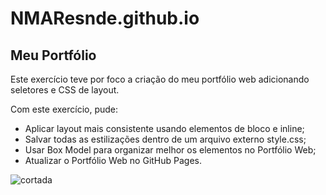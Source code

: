 # NMAResnde.github.io
## Meu Portfólio

Este exercício teve por foco a criação do meu portfólio web adicionando seletores e CSS de layout. 

Com este exercício, pude:

* Aplicar layout mais consistente usando elementos de bloco e inline;
* Salvar todas as estilizações dentro de um arquivo externo style.css;
* Usar Box Model para organizar melhor os elementos no Portfólio Web;
* Atualizar o Portfólio Web no GitHub Pages.

![cortada](https://user-images.githubusercontent.com/108953831/188216854-2f7726bf-0787-4fd2-bc97-207f8a441972.png)
